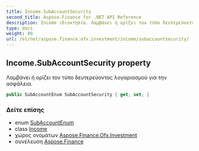 ```yaml
---
title: Income.SubAccountSecurity
second_title: Aspose.Finance for .NET API Reference
description: Income ιδιοκτησία. Λαμβάνει ή ορίζει τον τύπο δευτερεύοντος λογαριασμού για την ασφάλεια.
type: docs
weight: 80
url: /el/net/aspose.finance.ofx.investment/income/subaccountsecurity/
---
```

## Income.SubAccountSecurity property

Λαμβάνει ή ορίζει τον τύπο δευτερεύοντος λογαριασμού για την ασφάλεια.

```csharp
public SubAccountEnum SubAccountSecurity { get; set; }
```

### Δείτε επίσης

* enum [SubAccountEnum](../../subaccountenum/)
* class [Income](../)
* χώρος ονομάτων [Aspose.Finance.Ofx.Investment](../../income/)
* συνέλευση [Aspose.Finance](../../../)


